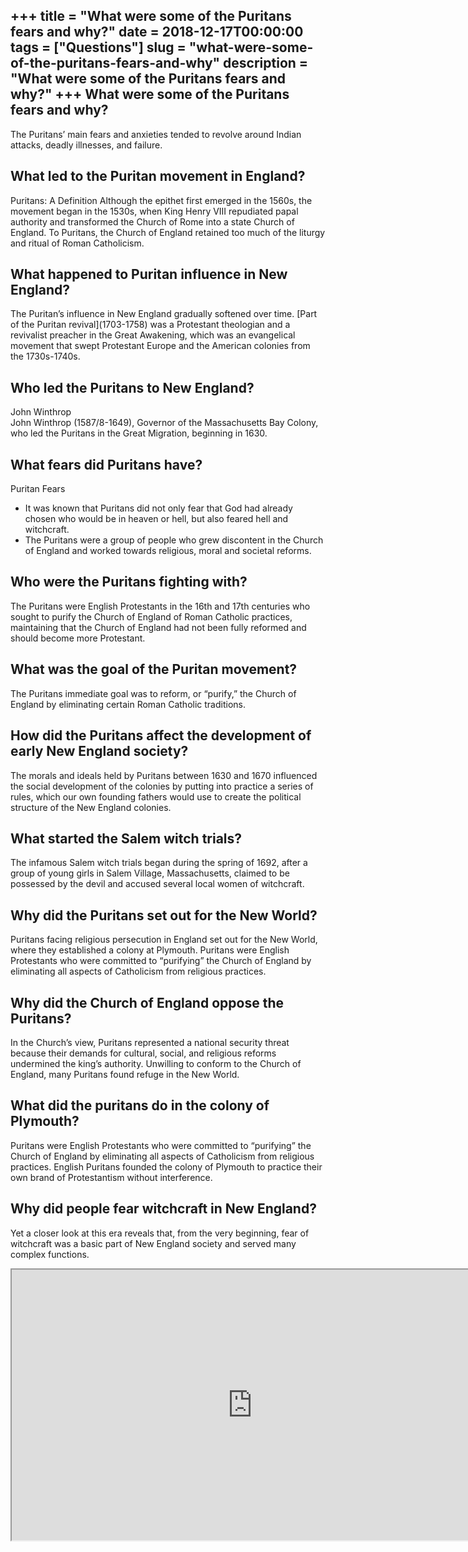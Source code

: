 +++
title = "What were some of the Puritans fears and why?"
date = 2018-12-17T00:00:00
tags = ["Questions"]
slug = "what-were-some-of-the-puritans-fears-and-why"
description = "What were some of the Puritans fears and why?"
+++
What were some of the Puritans fears and why?
---------------------------------------------

The Puritans’ main fears and anxieties tended to revolve around Indian attacks, deadly illnesses, and failure.

What led to the Puritan movement in England?
--------------------------------------------

Puritans: A Definition Although the epithet first emerged in the 1560s, the movement began in the 1530s, when King Henry VIII repudiated papal authority and transformed the Church of Rome into a state Church of England. To Puritans, the Church of England retained too much of the liturgy and ritual of Roman Catholicism.

What happened to Puritan influence in New England?
--------------------------------------------------

The Puritan’s influence in New England gradually softened over time. \[Part of the Puritan revival\](1703-1758) was a Protestant theologian and a revivalist preacher in the Great Awakening, which was an evangelical movement that swept Protestant Europe and the American colonies from the 1730s-1740s.

Who led the Puritans to New England?
------------------------------------

John Winthrop  
John Winthrop (1587/8-1649), Governor of the Massachusetts Bay Colony, who led the Puritans in the Great Migration, beginning in 1630.

What fears did Puritans have?
-----------------------------

Puritan Fears

- It was known that Puritans did not only fear that God had already chosen who would be in heaven or hell, but also feared hell and witchcraft.
- The Puritans were a group of people who grew discontent in the Church of England and worked towards religious, moral and societal reforms.

Who were the Puritans fighting with?
------------------------------------

The Puritans were English Protestants in the 16th and 17th centuries who sought to purify the Church of England of Roman Catholic practices, maintaining that the Church of England had not been fully reformed and should become more Protestant.

What was the goal of the Puritan movement?
------------------------------------------

The Puritans immediate goal was to reform, or “purify,” the Church of England by eliminating certain Roman Catholic traditions.

How did the Puritans affect the development of early New England society?
-------------------------------------------------------------------------

The morals and ideals held by Puritans between 1630 and 1670 influenced the social development of the colonies by putting into practice a series of rules, which our own founding fathers would use to create the political structure of the New England colonies.

What started the Salem witch trials?
------------------------------------

The infamous Salem witch trials began during the spring of 1692, after a group of young girls in Salem Village, Massachusetts, claimed to be possessed by the devil and accused several local women of witchcraft.

Why did the Puritans set out for the New World?
-----------------------------------------------

Puritans facing religious persecution in England set out for the New World, where they established a colony at Plymouth. Puritans were English Protestants who were committed to “purifying” the Church of England by eliminating all aspects of Catholicism from religious practices.

Why did the Church of England oppose the Puritans?
--------------------------------------------------

In the Church’s view, Puritans represented a national security threat because their demands for cultural, social, and religious reforms undermined the king’s authority. Unwilling to conform to the Church of England, many Puritans found refuge in the New World.

What did the puritans do in the colony of Plymouth?
---------------------------------------------------

Puritans were English Protestants who were committed to “purifying” the Church of England by eliminating all aspects of Catholicism from religious practices. English Puritans founded the colony of Plymouth to practice their own brand of Protestantism without interference.

Why did people fear witchcraft in New England?
----------------------------------------------

Yet a closer look at this era reveals that, from the very beginning, fear of witchcraft was a basic part of New England society and served many complex functions.

<iframe allow="accelerometer; autoplay; clipboard-write; encrypted-media; gyroscope; picture-in-picture" allowfullscreen="" class="__youtube_prefs__  epyt-is-override  no-lazyload" data-no-lazy="1" data-origheight="433" data-origwidth="770" data-skipgform_ajax_framebjll="" height="433" id="_ytid_46394" loading="lazy" src="https://www.youtube.com/embed/uwJ97LoYkrE?enablejsapi=1&autoplay=0&cc_load_policy=0&cc_lang_pref=&iv_load_policy=1&loop=0&modestbranding=0&rel=1&fs=1&playsinline=0&autohide=2&theme=dark&color=red&controls=1&" title="YouTube player" width="770"></iframe>